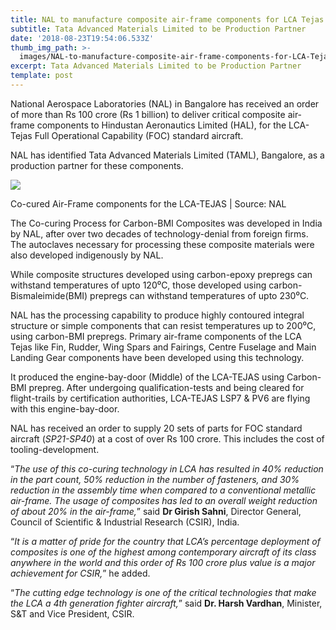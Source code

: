 ```yaml
---
title: NAL to manufacture composite air-frame components for LCA Tejas
subtitle: Tata Advanced Materials Limited to be Production Partner
date: '2018-08-23T19:54:06.533Z'
thumb_img_path: >-
  images/NAL-to-manufacture-composite-air-frame-components-for-LCA-Tejas/1*tTQQlKxmtT302YT_xtl08g.png
excerpt: Tata Advanced Materials Limited to be Production Partner
template: post
---
```

National Aerospace Laboratories (NAL) in Bangalore has received an order of more than Rs 100 crore (Rs 1 billion) to deliver critical composite air-frame components to Hindustan Aeronautics Limited (HAL), for the LCA-Tejas Full Operational Capability (FOC) standard aircraft.

NAL has identified Tata Advanced Materials Limited (TAML), Bangalore, as a production partner for these components.

![](/images/NAL-to-manufacture-composite-air-frame-components-for-LCA-Tejas/1*tTQQlKxmtT302YT_xtl08g.png)

<figcaption>Co-cured Air-Frame components for the LCA-TEJAS | Source:&nbsp;NAL</figcaption>

The Co-curing Process for Carbon-BMI Composites was developed in India by NAL, after over two decades of technology-denial from foreign firms. The autoclaves necessary for processing these composite materials were also developed indigenously by NAL.

While composite structures developed using carbon-epoxy prepregs can withstand temperatures of upto 120⁰C, those developed using carbon-Bismaleimide(BMI) prepregs can withstand temperatures of upto 230⁰C.

NAL has the processing capability to produce highly contoured integral structure or simple components that can resist temperatures up to 200⁰C, using carbon-BMI prepregs. Primary air-frame components of the LCA Tejas like Fin, Rudder, Wing Spars and Fairings, Centre Fuselage and Main Landing Gear components have been developed using this technology.

It produced the engine-bay-door (Middle) of the LCA-TEJAS using Carbon-BMI prepreg. After undergoing qualification-tests and being cleared for flight-trails by certification authorities, LCA-TEJAS LSP7 & PV6 are flying with this engine-bay-door.

NAL has received an order to supply 20 sets of parts for FOC standard aircraft (*SP21-SP40*) at a cost of over Rs 100 crore. This includes the cost of tooling-development.

“*The use of this co-curing technology in LCA has resulted in 40% reduction in the part count, 50% reduction in the number of fasteners, and 30% reduction in the assembly time when compared to a conventional metallic air-frame. The usage of composites has led to an overall weight reduction of about 20% in the air-frame,*” said **Dr Girish Sahni**, Director General, Council of Scientific & Industrial Research (CSIR), India.

“*It is a matter of pride for the country that LCA’s percentage deployment of composites is one of the highest among contemporary aircraft of its class anywhere in the world and this order of Rs 100 crore plus value is a major achievement for CSIR,*” he added.

“*The cutting edge technology is one of the critical technologies that make the LCA a 4th generation fighter aircraft,*” said **Dr. Harsh Vardhan**, Minister, S&T and Vice President, CSIR.
